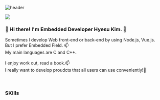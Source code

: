 ![header](https://capsule-render.vercel.app/api?type=soft&color=auto&height=300&section=header&text=WELCOME&fontSize=90&desc=Hyesu's%20github%20profile&descAlignY=68&descAlign=64)

<img src="https://img.shields.io/badge/C Language-A8B9CC?style=flat-square&logo=C&labelColor=white?logoColor=white"/>
<h3>👋 Hi there! I'm Embedded Developer Hyesu Kim. 💞️</h3>
Sometimes I develop Web front-end or back-end by using Node.js, Vue.js.<br/>
But I prefer Embedded Field. 📫<br/>
My main languages are C and C++.<br/>
<br/>
I enjoy work out, read a book.📫<br/>
I really want to develop proudcts that all users can use conveniently!🌱<br/>
<br/>
<br/>
<h3>SKills</h3>

<!---
h2222y/h2222y is a ✨ special ✨ repository because its `README.md` (this file) appears on your GitHub profile.
You can click the Preview link to take a look at your changes.
--->

